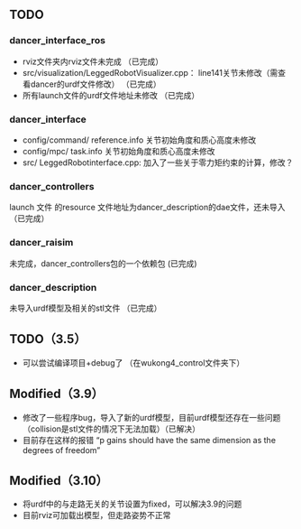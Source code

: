 ## TODO
### dancer_interface_ros
- rviz文件夹内rviz文件未完成 （已完成）
- src/visualization/LeggedRobotVisualizer.cpp： line141关节未修改（需查看dancer的urdf文件修改） （已完成）
- 所有launch文件的urdf文件地址未修改 （已完成）


### dancer_interface
- config/command/ reference.info 关节初始角度和质心高度未修改
- config/mpc/ task.info 关节初始角度和质心高度未修改
- src/ LeggedRobotinterface.cpp: 加入了一些关于零力矩约束的计算，修改？

### dancer_controllers
launch 文件 的resource 文件地址为dancer_description的dae文件，还未导入 （已完成）

### dancer_raisim
未完成，dancer_controllers包的一个依赖包 (已完成)

### dancer_description
未导入urdf模型及相关的stl文件 （已完成）


## TODO（3.5）
- 可以尝试编译项目+debug了 （在wukong4_control文件夹下）

## Modified（3.9）
- 修改了一些程序bug，导入了新的urdf模型，目前urdf模型还存在一些问题（collision是stl文件的情况下无法加载）（已解决）
- 目前存在这样的报错 “p gains should have the same dimension as the degrees of freedom”

## Modified（3.10）
- 将urdf中的与走路无关的关节设置为fixed，可以解决3.9的问题
- 目前rviz可加载出模型，但走路姿势不正常
